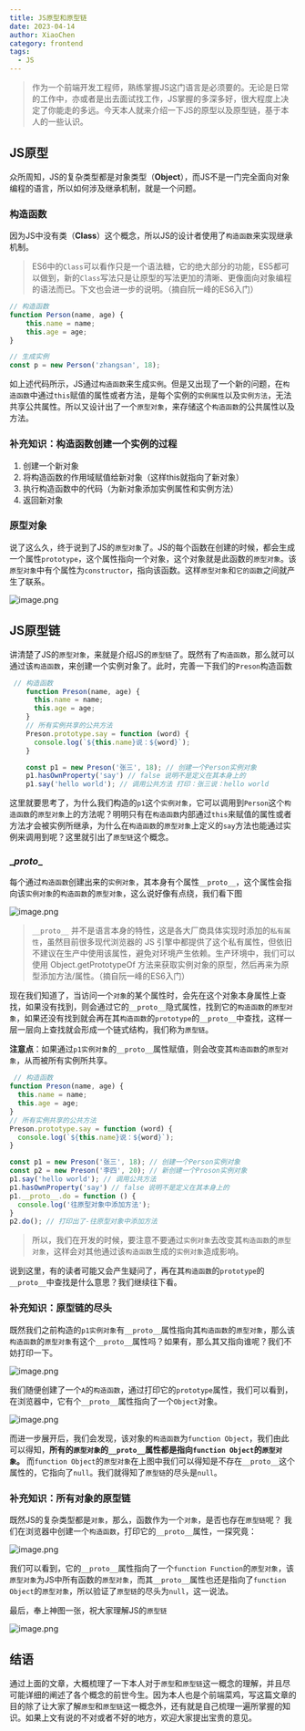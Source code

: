 ```yaml
---
title: JS原型和原型链
date: 2023-04-14
author: XiaoChen
category: frontend
tags:
  - JS
---
```


> 作为一个前端开发工程师，熟练掌握JS这门语言是必须要的。无论是日常的工作中，亦或者是出去面试找工作，JS掌握的多深多好，很大程度上决定了你能走的多远。今天本人就来介绍一下JS的原型以及原型链，基于本人的一些认识。

<!-- more -->

## JS原型

众所周知，JS的复杂类型都是对象类型（**Object**），而JS不是一门完全面向对象编程的语言，所以如何涉及继承机制，就是一个问题。

### 构造函数

因为JS中没有类（**Class**）这个概念，所以JS的设计者使用了`构造函数`来实现继承机制。

> ES6中的`Class`可以看作只是一个语法糖，它的绝大部分的功能，ES5都可以做到，新的`Class`写法只是让原型的写法更加的清晰、更像面向对象编程的语法而已。下文也会进一步的说明。（摘自阮一峰的ES6入门）

```js
// 构造函数
function Person(name, age) {
    this.name = name;
    this.age = age;
}

// 生成实例
const p = new Person('zhangsan', 18);
```

如上述代码所示，JS通过`构造函数`来生成`实例`。但是又出现了一个新的问题，在`构造函数`中通过`this`赋值的属性或者方法，是每个实例的`实例属性`以及`实例方法`，无法共享公共属性。所以又设计出了一个`原型对象`，来存储这个`构造函数`的公共属性以及方法。

### 补充知识：构造函数创建一个实例的过程

1. 创建一个新对象
2. 将构造函数的作用域赋值给新对象（这样this就指向了新对象）
3. 执行构造函数中的代码（为新对象添加实例属性和实例方法）
4. 返回新对象

### 原型对象

说了这么久，终于说到了JS的`原型对象`了。JS的每个函数在创建的时候，都会生成一个属性`prototype`，这个属性指向一个对象，这个对象就是此函数的`原型对象`。该`原型对象`中有个属性为`constructor`，指向该函数。这样`原型对象`和`它的函数`之间就产生了联系。

![image.png](https://p6-juejin.byteimg.com/tos-cn-i-k3u1fbpfcp/f5aaae37b7094aaaad14daa910c61775~tplv-k3u1fbpfcp-zoom-in-crop-mark:1512:0:0:0.awebp)

## JS原型链

讲清楚了JS的`原型对象`，来就是介绍JS的`原型链`了。既然有了`构造函数`，那么就可以通过该`构造函数`，来创建一个实例对象了。此时，完善一下我们的`Preson`构造函数

```js
 // 构造函数
    function Preson(name, age) {
      this.name = name;
      this.age = age;
    }
    // 所有实例共享的公共方法
    Preson.prototype.say = function (word) {
      console.log(`${this.name}说：${word}`);
    }

    const p1 = new Preson('张三', 18); // 创建一个Person实例对象
    p1.hasOwnProperty('say') // false 说明不是定义在其本身上的
    p1.say('hello world'); // 调用公共方法 打印：张三说：hello world

```

这里就要思考了，为什么我们构造的`p1`这个`实例对象`，它可以调用到`Person`这个`构造函数`的`原型对象`上的方法呢？明明只有在`构造函数`内部通过`this`来赋值的属性或者方法才会被实例所继承，为什么在`构造函数`的`原型对象`上定义的`say`方法也能通过实例来调用到呢？这里就引出了`原型链`这个概念。

### \__proto_\_

每个通过`构造函数`创建出来的`实例对象`，其本身有个属性`__proto__`，这个属性会指向该`实例对象`的`构造函数`的`原型对象`，这么说好像有点绕，我们看下图

![image.png](https://p6-juejin.byteimg.com/tos-cn-i-k3u1fbpfcp/1141452b532f4e9cab03ba48f58beade~tplv-k3u1fbpfcp-zoom-in-crop-mark:1512:0:0:0.awebp)

> `__proto__` 并不是语言本身的特性，这是各大厂商具体实现时添加的`私有属性`，虽然目前很多现代浏览器的 JS 引擎中都提供了这个私有属性，但依旧不建议在生产中使用该属性，避免对环境产生依赖。生产环境中，我们可以使用 Object.getPrototypeOf 方法来获取实例对象的原型，然后再来为原型添加方法/属性。（摘自阮一峰的ES6入门）

现在我们知道了，当访问一个`对象`的某个属性时，会先在这个对象本身属性上查找，如果没有找到，则会通过它的`__proto__`隐式属性，找到它的`构造函数`的`原型对象`，如果还没有找到就会再在其`构造函数`的`prototype`的`__proto__`中查找，这样一层一层向上查找就会形成一个链式结构，我们称为`原型链`。

**注意点**：如果通过`p1实例对象`的`__proto__`属性赋值，则会改变其`构造函数`的`原型对象`，从而被所有实例所共享。

```js
 // 构造函数
function Preson(name, age) {
  this.name = name;
  this.age = age;
}
// 所有实例共享的公共方法
Preson.prototype.say = function (word) {
  console.log(`${this.name}说：${word}`);
}

const p1 = new Preson('张三', 18); // 创建一个Person实例对象
const p2 = new Preson('李四', 20); // 新创建一个Proson实例对象
p1.say('hello world'); // 调用公共方法
p1.hasOwnProperty('say') // false 说明不是定义在其本身上的
p1.__proto__.do = function () {
  console.log('往原型对象中添加方法');
}
p2.do(); // 打印出了-往原型对象中添加方法

```

> 所以，我们在开发的时候，要注意不要通过`实例对象`去改变其`构造函数`的`原型对象`，这样会对其他通过该`构造函数`生成的`实例对象`造成影响。

说到这里，有的读者可能又会产生疑问了，再在其`构造函数`的`prototype`的`__proto__`中查找是什么意思？我们继续往下看。

### 补充知识：原型链的尽头

既然我们之前构造的`p1实例对象`有`__proto__`属性指向其`构造函数`的`原型对象`，那么该`构造函数`的`原型对象`有这个`__proto__`属性吗？如果有，那么其又指向谁呢？我们不妨打印一下。

![image.png](https://p6-juejin.byteimg.com/tos-cn-i-k3u1fbpfcp/2750863007534407b542d38ea5259cdf~tplv-k3u1fbpfcp-zoom-in-crop-mark:1512:0:0:0.awebp)

我们随便创建了一个`A`的`构造函数`，通过打印它的`prototype`属性，我们可以看到，在浏览器中，它有个`__proto__`属性指向了一个`Object`对象。

![image.png](https://p3-juejin.byteimg.com/tos-cn-i-k3u1fbpfcp/e2cda9bce64b41339f411a9c974000d7~tplv-k3u1fbpfcp-zoom-in-crop-mark:1512:0:0:0.awebp)

而进一步展开后，我们会发现，该对象的`构造函数`为`function Object`，我们由此可以得知，**所有的`原型对象`的`__proto__`属性都是指向`function Object`的`原型对象`。** 而`function Object`的`原型对象`在上图中我们可以得知是不存在`__proto__`这个属性的，它指向了`null`。我们就得知了`原型链`的尽头是`null`。

### 补充知识：所有对象的原型链

既然JS的复杂类型都是`对象`，那么，函数作为一个`对象`，是否也存在`原型链`呢？ 我们在浏览器中创建一个`构造函数`，打印它的`__proto__`属性，一探究竟：

![image.png](https://p3-juejin.byteimg.com/tos-cn-i-k3u1fbpfcp/818ed8034ed54aa9aa6591d8be8a70ea~tplv-k3u1fbpfcp-zoom-in-crop-mark:1512:0:0:0.awebp)

我们可以看到，它的`__proto__`属性指向了一个`function Function`的`原型对象`，该`原型对象`为JS中所有函数的`原型对象`，而其`__proto__`属性也还是指向了`function Object`的`原型对象`，所以验证了`原型链`的尽头为`null`，这一说法。

最后，奉上神图一张，祝大家理解JS的`原型链`

![image.png](https://p9-juejin.byteimg.com/tos-cn-i-k3u1fbpfcp/0815c8f7fa544cf4a33fd7defdc6c1f6~tplv-k3u1fbpfcp-zoom-in-crop-mark:1512:0:0:0.awebp)

## 结语

通过上面的文章，大概梳理了一下本人对于`原型`和`原型链`这一概念的理解，并且尽可能详细的阐述了各个概念的前世今生。因为本人也是个前端菜鸡，写这篇文章的目的除了让大家了解`原型`和`原型链`这一概念外，还有就是自己梳理一遍所掌握的知识。如果上文有说的不对或者不好的地方，欢迎大家提出宝贵的意见。
